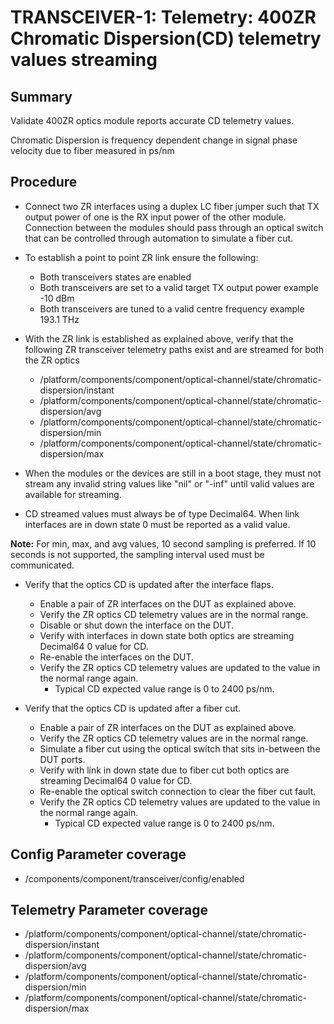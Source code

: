 # TRANSCEIVER-1: Telemetry: 400ZR Chromatic Dispersion(CD) telemetry values streaming

## Summary

Validate 400ZR optics module reports accurate CD telemetry values.

Chromatic Dispersion is frequency dependent change in signal phase velocity due
to fiber measured in ps/nm 

## Procedure

*   Connect two ZR interfaces using a duplex LC fiber jumper such that TX
    output power of one is the RX input power of the other module. Connection
    between the modules should pass through an optical switch that can be
    controlled through automation to simulate a fiber cut.  
*   To establish a point to point ZR link ensure the following:
      * Both transceivers states are enabled
      * Both transceivers are set to a valid target TX output power
        example -10 dBm
      * Both transceivers are tuned to a valid centre frequency
        example 193.1 THz
*   With the ZR link is established as explained above, verify that the
    following ZR transceiver telemetry paths exist and are streamed for both
    the ZR optics
    *   /platform/components/component/optical-channel/state/chromatic-dispersion/instant
    *   /platform/components/component/optical-channel/state/chromatic-dispersion/avg
    *   /platform/components/component/optical-channel/state/chromatic-dispersion/min
    *   /platform/components/component/optical-channel/state/chromatic-dispersion/max

*   When the modules or the devices are still in a boot stage, they must not
    stream any invalid string values like "nil" or "-inf" until valid values
    are available for streaming.

*   CD streamed values must always be of type Decimal64.
    When link interfaces are in down state 0 must be reported as a valid
    value.

**Note:** For min, max, and avg values, 10 second sampling is preferred. If 
          10 seconds is not supported, the sampling interval used must be
          communicated.


*   Verify that the optics CD is updated after the interface flaps.

    *   Enable a pair of ZR interfaces on the DUT as explained above.
    *   Verify the ZR optics CD telemetry values are in the normal range.
    *   Disable or shut down the interface on the DUT.
    *   Verify with interfaces in down state both optics are streaming Decimal64 0
        value for CD.
    *   Re-enable the interfaces on the DUT.
    *   Verify the ZR optics CD telemetry values are updated to the
        value in the normal range again.
        * Typical CD expected value range is 0 to 2400 ps/nm.

*   Verify that the optics CD is updated after a fiber cut.

    *   Enable a pair of ZR interfaces on the DUT as explained above.
    *   Verify the ZR optics CD telemetry values are in the normal
        range.
    *   Simulate a fiber cut using the optical switch that sits in-between the
        DUT ports.
    *   Verify with link in down state due to fiber cut both optics are streaming
        Decimal64 0 value for CD.
    *   Re-enable the optical switch connection to clear the fiber cut fault.
    *   Verify the ZR optics CD telemetry values are updated to the value in the normal
        range again.
        * Typical CD expected value range is 0 to 2400 ps/nm.

## Config Parameter coverage

*   /components/component/transceiver/config/enabled

## Telemetry Parameter coverage

*   /platform/components/component/optical-channel/state/chromatic-dispersion/instant
*   /platform/components/component/optical-channel/state/chromatic-dispersion/avg
*   /platform/components/component/optical-channel/state/chromatic-dispersion/min
*   /platform/components/component/optical-channel/state/chromatic-dispersion/max